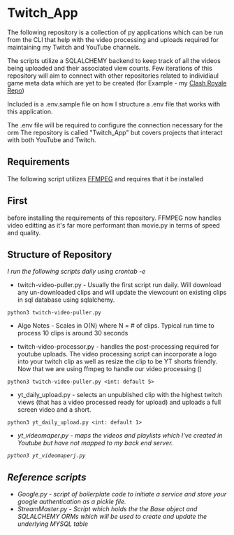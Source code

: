 # Twitch_App

The following repository is a collection of py applications which can be run from the CLI that help with the video processing and uploads required for maintaining my Twitch and YouTube channels. 

The scripts utilize a SQLALCHEMY backend to keep track of all the videos being uploaded and their associated view counts. Few iterations of this repository will aim to connect with other repositories related to individiaul game meta data which are yet to be created (for Example - my [Clash Royale Repo](https://github.com/TheRoundWon/Clash_Royale))

Included is a .env.sample file on how I structure a .env file that works with this application.

The .env file will be required to configure the connection necessary for the orm
The repository is called "Twitch_App" but covers projects that interact with both YouTube and Twitch.


## Requirements

The following script utilizes [FFMPEG](https://ffmpeg.org) and requires that it be installed <h2> First </h2> before installing the requirements of this repository. FFMPEG now handles video editting as it's far more performant than movie.py in terms of speed and quality.



## Structure of Repository
<i>I run  the following scripts daily using crontab -e</i>
- twitch-video-puller.py - Usually the first script run daily. Will download any un-downloaded clips and will update the viewcount on existing clips in sql database using sqlalchemy.
```
python3 twitch-video-puller.py 
```
 * Algo Notes - Scales in O(N) where N = # of clips. Typical run time to process 10 clips is around 30 seconds

- twitch-video-processor.py - handles the post-processing required for youtube uploads. The video processing script can incorporate a logo into your twitch clip as well as resize the clip to be YT shorts friendly. Now that we are using ffmpeg to handle our video processing ()

```
python3 twitch-video-puller.py <int: default 5> 
```

- yt_daily_upload.py - selects an unpublished clip with the highest twitch views (that has a video processed ready for upload) and uploads a full screen video and a short.
```
python3 yt_daily_upload.py <int: default 1>
```

<i>

- yt_videomaper.py - maps the videos and playlists which I've created in Youtube but have not mapped to my back end server.

```
python3 yt_videomaperj.py
```


## Reference scripts

- Google.py - script of boilerplate code to initiate a service and store your google authentication as a pickle file.
- StreamMaster.py - Script which holds the the Base object and SQLALCHEMY ORMs which will be used to create and update the underlying MYSQL table

